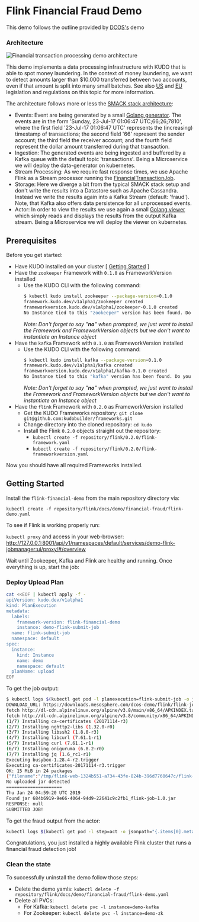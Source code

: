 # Flink Financial Fraud Demo

This demo follows the outline provided by [DCOS's](https://github.com/dcos/demos/tree/master/flink-k8s/1.11) demo

### Architecture

![Financial transaction processing demo architecture](https://github.com/dcos/demos/raw/master/flink-k8s/1.11/img/kafka-flink-arch.png)

This demo implements a data processing infrastructure with KUDO that is able to spot money laundering. In the context of money laundering, we  want to detect amounts larger than $10.000 transferred between two accounts, even if that amount is split into many small batches.  See also [US](https://www.fincen.gov/history-anti-money-laundering-laws) and [EU](http://eur-lex.europa.eu/legal-content/EN/TXT/?uri=CELEX%3A32015L0849) legislation and regulations on this topic for more information.

The architecture follows more or less the [SMACK stack architecture](https://mesosphere.com/blog/smack-stack-new-lamp-stack/):
- Events: Event are being generated by a small [Golang generator](https://github.com/dcos/demos/blob/master/flink/1.11/generator/generator.go). The events are in the form 'Sunday, 23-Jul-17 01:06:47 UTC;66;26;7810', where the first field '23-Jul-17 01:06:47 UTC' represents the (increasing) timestamp of transactions; the second field '66' represent the sender account; the third field the receiver account; and the fourth field represent the dollar amount transferred during that transaction.
- Ingestion: The generated events are being ingested and buffered by a Kafka queue with the default topic 'transactions'. Being a Microservice we will deploy the data-generator on kubernetes.
- Stream Processing: As we require fast response times, we use Apache Flink as a Stream processor running the [FinancialTransactionJob](https://github.com/dcos/demos/tree/master/flink/1.10/flink-job/src/main/java/io/dcos).
- Storage: Here we diverge a bit from the typical SMACK stack setup and don't write the results into a Datastore such as Apache Cassandra. Instead we write the results again into a Kafka Stream (default: 'fraud'). Note, that Kafka also offers data persistence for all unprocessed events.
- Actor: In order to view the results we use again a small [Golang viewer](https://github.com/dcos/demos/blob/master/flink/1.11/actor/actor_viewer.go) which simply reads and displays the results from the output Kafka stream. Being a Microservice we will deploy the viewer on kubernetes.

## Prerequisites

Before you get started:

- Have KUDO installed on your cluster [ [Getting Started](https://kudo.dev/docs/getting-started/) ]
- Have the `zookeeper` Framework with `0.1.0` as FrameworkVersion installed 
    - Use the KUDO CLI with the following command:
        ```bash
        $ kubectl kudo install zookeeper --package-version=0.1.0
        framework.kudo.dev/v1alpha1/zookeeper created
        frameworkversion.kudo.dev/v1alpha1/zookeeper-0.1.0 created
        No Instance tied to this "zookeeper" version has been found. Do you want to create one? (Yes/no) no

        ```
        *Note: Don't forget to say "**no**" when prompted, we just want to install the Framework and FrameworkVersion objects but we don't want to instantiate an Instance object*
- Have the `kafka` Framework with `0.1.0` as FrameworkVersion installed 
    - Use the KUDO CLI with the following command:
        ```bash
        $ kubectl kudo install kafka --package-version=0.1.0
        framework.kudo.dev/v1alpha1/kafka created
        frameworkversion.kudo.dev/v1alpha1/kafka-0.1.0 created
        No Instance tied to this "kafka" version has been found. Do you want to create one? (Yes/no) no

        ```
        *Note: Don't forget to say "**no**" when prompted, we just want to install the Framework and FrameworkVersion objects but we don't want to instantiate an Instance object*
- Have the `flink` Framework with `0.2.0` as FrameworkVersion installed 
    - Get the KUDO Frameworks repository: `git clone git@github.com:kudobuilder/frameworks.git`
    - Change directory into the cloned repository: `cd kudo`
    - Install the Flink `0.2.0` objects straight out the repository:
        - `kubectl create -f repository/flink/0.2.0/flink-framework.yaml`
        - `kubectl create -f repository/flink/0.2.0/flink-frameworkversion.yaml`
        
Now you should have all required Frameworks installed.

## Getting Started

Install the `flink-financial-demo` from the main repository directory via:

`kubectl create -f repository/flink/docs/demo/financial-fraud/flink-demo.yaml`

To see if Flink is working properly run:

`kubectl proxy` and access in your web-browser: http://127.0.0.1:8001/api/v1/namespaces/default/services/demo-flink-jobmanager:ui/proxy/#/overview

Wait until Zookeeper, Kafka and Flink are healthy and running.
Once everything is up, start the job:

### Deploy Upload Plan

```bash
cat <<EOF | kubectl apply -f -
apiVersion: kudo.dev/v1alpha1
kind: PlanExecution
metadata:
  labels:
    framework-version: flink-financial-demo
    instance: demo-flink-submit-job
  name: flink-submit-job
  namespace: default
spec:
  instance:
    kind: Instance
    name: demo
    namespace: default
  planName: upload
EOF
```

To get the job output:

```bash
$ kubectl logs $(kubectl get pod -l planexecution=flink-submit-job -o jsonpath="{.items[0].metadata.name}")
DOWNLOAD_URL: https://downloads.mesosphere.com/dcos-demo/flink/flink-job-1.0.jar FILE: flink-job-1.0.jar JOBMANAGER: demo-flink-jobmanager
fetch http://dl-cdn.alpinelinux.org/alpine/v3.8/main/x86_64/APKINDEX.tar.gz
fetch http://dl-cdn.alpinelinux.org/alpine/v3.8/community/x86_64/APKINDEX.tar.gz
(1/7) Installing ca-certificates (20171114-r3)
(2/7) Installing nghttp2-libs (1.32.0-r0)
(3/7) Installing libssh2 (1.8.0-r3)
(4/7) Installing libcurl (7.61.1-r1)
(5/7) Installing curl (7.61.1-r1)
(6/7) Installing oniguruma (6.8.2-r0)
(7/7) Installing jq (1.6_rc1-r1)
Executing busybox-1.28.4-r2.trigger
Executing ca-certificates-20171114-r3.trigger
OK: 15 MiB in 24 packages
{"filename":"/tmp/flink-web-1324b551-a734-43fe-824b-396d7760647c/flink-web-upload/684b6919-9e66-4064-94d9-22641c9c2fb1_flink-job-1.0.jar","status":"success"}Thu Jan 24 04:59:15 UTC 2019
No uploaded jar detected
=====================
Thu Jan 24 04:59:20 UTC 2019
Found jar 684b6919-9e66-4064-94d9-22641c9c2fb1_flink-job-1.0.jar
RESPONSE: null
SUBMITTED JOB!
```

To get the fraud output from the actor:

```bash
kubectl logs $(kubectl get pod -l step=act -o jsonpath="{.items[0].metadata.name}")
```

Congratulations, you just installed a highly available Flink cluster that runs a financial fraud detection job!

### Clean the state

To successfully uninstall the demo follow those steps:

- Delete the demo yamls: `kubectl delete -f repository/flink/docs/demo/financial-fraud/flink-demo.yaml `
- Delete all PVCs:
    - For Kafka: `kubectl delete pvc -l instance=demo-kafka`
    - For Zookeeper: `kubectl delete pvc -l instance=demo-zk`